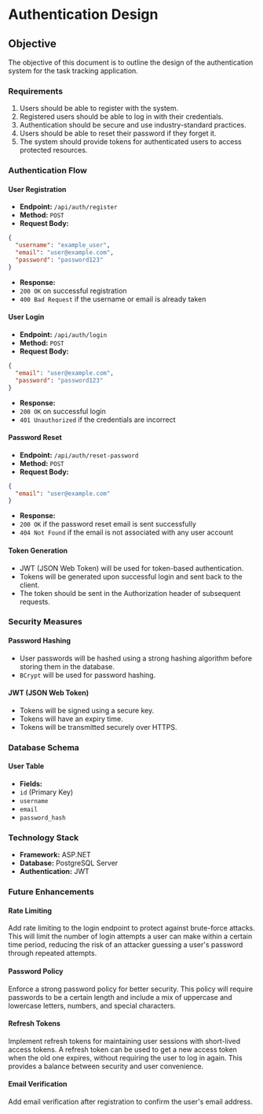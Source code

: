 # Authentication Design

## Objective

The objective of this document is to outline the design of the authentication system for the task tracking application.

### Requirements

1. Users should be able to register with the system.
2. Registered users should be able to log in with their credentials.
3. Authentication should be secure and use industry-standard practices.
4. Users should be able to reset their password if they forget it.
5. The system should provide tokens for authenticated users to access protected resources.

### Authentication Flow

#### User Registration

- **Endpoint:** `/api/auth/register`
- **Method:** `POST`
- **Request Body:**

```json
{
  "username": "example_user",
  "email": "user@example.com",
  "password": "password123"
}
```

- **Response:**
- `200 OK` on successful registration
- `400 Bad Request` if the username or email is already taken

#### User Login

- **Endpoint:** `/api/auth/login`
- **Method:** `POST`
- **Request Body:**

```json
{
  "email": "user@example.com",
  "password": "password123"
}
```

- **Response:**
- `200 OK` on successful login
- `401 Unauthorized` if the credentials are incorrect

#### Password Reset

- **Endpoint:** `/api/auth/reset-password`
- **Method:** `POST`
- **Request Body:**

``` json
{
  "email": "user@example.com"
}
```

- **Response:**
- `200 OK` if the password reset email is sent successfully
- `404 Not Found` if the email is not associated with any user account

#### Token Generation

- JWT (JSON Web Token) will be used for token-based authentication.
- Tokens will be generated upon successful login and sent back to the client.
- The token should be sent in the Authorization header of subsequent requests.

### Security Measures

#### Password Hashing

- User passwords will be hashed using a strong hashing algorithm before storing them in the database.
- `BCrypt` will be used for password hashing.

#### JWT (JSON Web Token)

- Tokens will be signed using a secure key.
- Tokens will have an expiry time.
- Tokens will be transmitted securely over HTTPS.

### Database Schema

#### User Table

- **Fields:**
- `id` (Primary Key)
- `username`
- `email`
- `password_hash`

### Technology Stack

- **Framework:** ASP.NET
- **Database:** PostgreSQL Server
- **Authentication:** JWT

### Future Enhancements

#### Rate Limiting

Add rate limiting to the login endpoint to protect against brute-force attacks. This will limit the number of login attempts a user can make within a certain time period, reducing the risk of an attacker guessing a user's password through repeated attempts.

#### Password Policy

Enforce a strong password policy for better security. This policy will require passwords to be a certain length and include a mix of uppercase and lowercase letters, numbers, and special characters.


#### Refresh Tokens

 Implement refresh tokens for maintaining user sessions with short-lived access tokens. A refresh token can be used to get a new access token when the old one expires, without requiring the user to log in again. This provides a balance between security and user convenience.

#### Email Verification

Add email verification after registration to confirm the user's email address.
